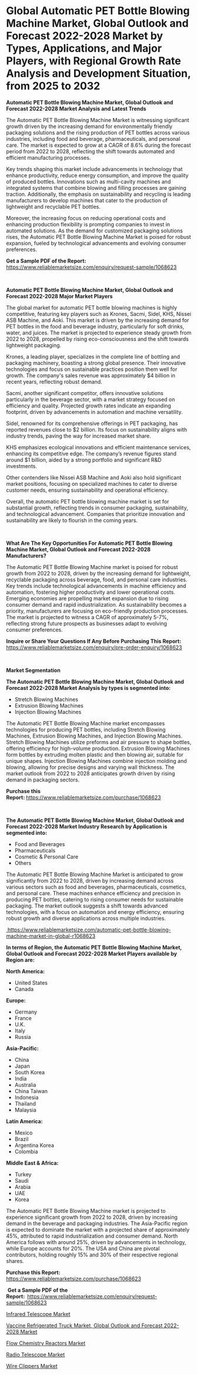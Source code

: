 <p><h1>Global Automatic PET Bottle Blowing Machine Market, Global Outlook and Forecast 2022-2028 Market by Types, Applications, and Major Players, with Regional Growth Rate Analysis and Development Situation, from 2025 to 2032</h1></p><p><strong>Automatic PET Bottle Blowing Machine Market, Global Outlook and Forecast 2022-2028 Market Analysis and Latest Trends</strong></p>
<p><p>The Automatic PET Bottle Blowing Machine Market is witnessing significant growth driven by the increasing demand for environmentally friendly packaging solutions and the rising production of PET bottles across various industries, including food and beverage, pharmaceuticals, and personal care. The market is expected to grow at a CAGR of 8.6% during the forecast period from 2022 to 2028, reflecting the shift towards automated and efficient manufacturing processes.</p><p>Key trends shaping this market include advancements in technology that enhance productivity, reduce energy consumption, and improve the quality of produced bottles. Innovations such as multi-cavity machines and integrated systems that combine blowing and filling processes are gaining traction. Additionally, the emphasis on sustainability and recycling is leading manufacturers to develop machines that cater to the production of lightweight and recyclable PET bottles.</p><p>Moreover, the increasing focus on reducing operational costs and enhancing production flexibility is prompting companies to invest in automated solutions. As the demand for customized packaging solutions rises, the Automatic PET Bottle Blowing Machine Market is poised for robust expansion, fueled by technological advancements and evolving consumer preferences.</p></p>
<p><strong>Get a Sample PDF of the Report:&nbsp;</strong> <a href="https://www.reliablemarketsize.com/enquiry/request-sample/1068623?utm_campaign=2932&utm_medium=2&utm_source=Github&utm_content=ia&utm_term=21032025&utm_id=automatic-pet-bottle-blowing-machine-market-global-outlook-and-forecast-2022-2028">https://www.reliablemarketsize.com/enquiry/request-sample/1068623</a></p>
<p>&nbsp;</p>
<p><strong>Automatic PET Bottle Blowing Machine Market, Global Outlook and Forecast 2022-2028 Major Market Players</strong></p>
<p><p>The global market for automatic PET bottle blowing machines is highly competitive, featuring key players such as Krones, Sacmi, Sidel, KHS, Nissei ASB Machine, and Aoki. This market is driven by the increasing demand for PET bottles in the food and beverage industry, particularly for soft drinks, water, and juices. The market is projected to experience steady growth from 2022 to 2028, propelled by rising eco-consciousness and the shift towards lightweight packaging.</p><p>Krones, a leading player, specializes in the complete line of bottling and packaging machinery, boasting a strong global presence. Their innovative technologies and focus on sustainable practices position them well for growth. The company's sales revenue was approximately $4 billion in recent years, reflecting robust demand.</p><p>Sacmi, another significant competitor, offers innovative solutions particularly in the beverage sector, with a market strategy focused on efficiency and quality. Projected growth rates indicate an expanding footprint, driven by advancements in automation and machine versatility. </p><p>Sidel, renowned for its comprehensive offerings in PET packaging, has reported revenues close to $2 billion. Its focus on sustainability aligns with industry trends, paving the way for increased market share.</p><p>KHS emphasizes ecological innovations and efficient maintenance services, enhancing its competitive edge. The company’s revenue figures stand around $1 billion, aided by a strong portfolio and significant R&D investments.</p><p>Other contenders like Nissei ASB Machine and Aoki also hold significant market positions, focusing on specialized machines to cater to diverse customer needs, ensuring sustainability and operational efficiency.</p><p>Overall, the automatic PET bottle blowing machine market is set for substantial growth, reflecting trends in consumer packaging, sustainability, and technological advancement. Companies that prioritize innovation and sustainability are likely to flourish in the coming years.</p></p>
<p>&nbsp;</p>
<p><strong>What Are The Key Opportunities For Automatic PET Bottle Blowing Machine Market, Global Outlook and Forecast 2022-2028 Manufacturers?</strong></p>
<p><p>The Automatic PET Bottle Blowing Machine market is poised for robust growth from 2022 to 2028, driven by the increasing demand for lightweight, recyclable packaging across beverage, food, and personal care industries. Key trends include technological advancements in machine efficiency and automation, fostering higher productivity and lower operational costs. Emerging economies are propelling market expansion due to rising consumer demand and rapid industrialization. As sustainability becomes a priority, manufacturers are focusing on eco-friendly production processes. The market is projected to witness a CAGR of approximately 5-7%, reflecting strong future prospects as businesses adapt to evolving consumer preferences.</p></p>
<p><strong>Inquire or Share Your Questions If Any Before Purchasing This Report:</strong> <a href="https://www.reliablemarketsize.com/enquiry/pre-order-enquiry/1068623?utm_campaign=2932&utm_medium=2&utm_source=Github&utm_content=ia&utm_term=21032025&utm_id=automatic-pet-bottle-blowing-machine-market-global-outlook-and-forecast-2022-2028">https://www.reliablemarketsize.com/enquiry/pre-order-enquiry/1068623</a></p>
<p>&nbsp;</p>
<p><strong>Market Segmentation</strong></p>
<p><strong>The Automatic PET Bottle Blowing Machine Market, Global Outlook and Forecast 2022-2028 Market Analysis by types is segmented into:</strong></p>
<p><ul><li>Stretch Blowing Machines</li><li>Extrusion Blowing Machines</li><li>Injection Blowing Machines</li></ul></p>
<p><p>The Automatic PET Bottle Blowing Machine market encompasses technologies for producing PET bottles, including Stretch Blowing Machines, Extrusion Blowing Machines, and Injection Blowing Machines. Stretch Blowing Machines utilize preforms and air pressure to shape bottles, offering efficiency for high-volume production. Extrusion Blowing Machines form bottles by extruding molten plastic and then blowing air, suitable for unique shapes. Injection Blowing Machines combine injection molding and blowing, allowing for precise designs and varying wall thickness. The market outlook from 2022 to 2028 anticipates growth driven by rising demand in packaging sectors.</p></p>
<p><strong>Purchase this Report:&nbsp;</strong><a href="https://www.reliablemarketsize.com/purchase/1068623?utm_campaign=2932&utm_medium=2&utm_source=Github&utm_content=ia&utm_term=21032025&utm_id=automatic-pet-bottle-blowing-machine-market-global-outlook-and-forecast-2022-2028">https://www.reliablemarketsize.com/purchase/1068623</a></p>
<p>&nbsp;</p>
<p><strong>The Automatic PET Bottle Blowing Machine Market, Global Outlook and Forecast 2022-2028 Market Industry Research by Application is segmented into:</strong></p>
<p><ul><li>Food and Beverages</li><li>Pharmaceuticals</li><li>Cosmetic & Personal Care</li><li>Others</li></ul></p>
<p><p>The Automatic PET Bottle Blowing Machine Market is anticipated to grow significantly from 2022 to 2028, driven by increasing demand across various sectors such as food and beverages, pharmaceuticals, cosmetics, and personal care. These machines enhance efficiency and precision in producing PET bottles, catering to rising consumer needs for sustainable packaging. The market outlook suggests a shift towards advanced technologies, with a focus on automation and energy efficiency, ensuring robust growth and diverse applications across multiple industries.</p></p>
<p><a href="https://www.reliablemarketsize.com/automatic-pet-bottle-blowing-machine-market-in-global-r1068623?utm_campaign=2932&utm_medium=2&utm_source=Github&utm_content=ia&utm_term=21032025&utm_id=automatic-pet-bottle-blowing-machine-market-global-outlook-and-forecast-2022-2028">&nbsp;https://www.reliablemarketsize.com/automatic-pet-bottle-blowing-machine-market-in-global-r1068623</a></p>
<p><strong>In terms of Region, the Automatic PET Bottle Blowing Machine Market, Global Outlook and Forecast 2022-2028 Market Players available by Region are:</strong></p>
<p>
    <p> <strong> North America: </strong>
        <ul>
            <li>United States</li>
            <li>Canada</li>
        </ul>
        </p> 
    <p> <strong> Europe: </strong>
        <ul>
            <li>Germany</li>
            <li>France</li>
            <li>U.K.</li>
            <li>Italy</li>
            <li>Russia</li>
        </ul>
        </p> 
    <p> <strong> Asia-Pacific: </strong>
        <ul>
            <li>China</li>
            <li>Japan</li>
            <li>South Korea</li>
            <li>India</li>
            <li>Australia</li>
            <li>China Taiwan</li>
            <li>Indonesia</li>
            <li>Thailand</li>
            <li>Malaysia</li>
        </ul>
        </p> 
    <p> <strong> Latin America: </strong>
        <ul>
            <li>Mexico</li>
            <li>Brazil</li>
            <li>Argentina Korea</li>
            <li>Colombia</li>
        </ul>
        </p> 
    <p> <strong> Middle East & Africa: </strong>
        <ul>
            <li>Turkey</li>
            <li>Saudi</li>
            <li>Arabia</li>
            <li>UAE</li>
            <li>Korea</li>
        </ul>
    </p>
    </p>
<p><p>The Automatic PET Bottle Blowing Machine market is projected to experience significant growth from 2022 to 2028, driven by increasing demand in the beverage and packaging industries. The Asia-Pacific region is expected to dominate the market with a projected share of approximately 45%, attributed to rapid industrialization and consumer demand. North America follows with around 25%, driven by advancements in technology, while Europe accounts for 20%. The USA and China are pivotal contributors, holding roughly 15% and 30% of their respective regional shares.</p></p>
<p><strong>Purchase this Report: </strong><a href="https://www.reliablemarketsize.com/purchase/1068623?utm_campaign=2932&utm_medium=2&utm_source=Github&utm_content=ia&utm_term=21032025&utm_id=automatic-pet-bottle-blowing-machine-market-global-outlook-and-forecast-2022-2028">https://www.reliablemarketsize.com/purchase/1068623</a></p>
<p>&nbsp;<strong>Get a Sample PDF of the Report:&nbsp;&nbsp;</strong><a href="https://www.reliablemarketsize.com/enquiry/request-sample/1068623?utm_campaign=2932&utm_medium=2&utm_source=Github&utm_content=ia&utm_term=21032025&utm_id=automatic-pet-bottle-blowing-machine-market-global-outlook-and-forecast-2022-2028">https://www.reliablemarketsize.com/enquiry/request-sample/1068623</a></p>
<p><strong></strong></p>
<p><p><a href="https://www.linkedin.com/pulse/infrared-telescope-market-size-analysis-quantitative-insights-uojde?utm_campaign=2932&utm_medium=2&utm_source=Github&utm_content=ia&utm_term=21032025&utm_id=automatic-pet-bottle-blowing-machine-market-global-outlook-and-forecast-2022-2028">Infrared Telescope Market</a></p><p><a href="https://github.com/lamlebienz7j/Market-Research-Report-List-1/blob/main/vaccine-refrigerated-truck-market-global-outlook-and-forecast-2022-2028-market.md?utm_campaign=2932&utm_medium=2&utm_source=Github&utm_content=ia&utm_term=21032025&utm_id=automatic-pet-bottle-blowing-machine-market-global-outlook-and-forecast-2022-2028">Vaccine Refrigerated Truck Market, Global Outlook and Forecast 2022-2028 Market</a></p><p><a href="https://www.linkedin.com/pulse/aligning-strategies-flow-chemistry-reactors-market-insights-kzmde?utm_campaign=2932&utm_medium=2&utm_source=Github&utm_content=ia&utm_term=21032025&utm_id=automatic-pet-bottle-blowing-machine-market-global-outlook-and-forecast-2022-2028">Flow Chemistry Reactors Market</a></p><p><a href="https://www.linkedin.com/pulse/radio-telescope-market-size-forecast-from-2025-2032-growth-qzj2e?utm_campaign=2932&utm_medium=2&utm_source=Github&utm_content=ia&utm_term=21032025&utm_id=automatic-pet-bottle-blowing-machine-market-global-outlook-and-forecast-2022-2028">Radio Telescope Market</a></p><p><a href="https://www.linkedin.com/pulse/forecasting-wire-clippers-market-success-key-factors-91-cagr-bui8e?utm_campaign=2932&utm_medium=2&utm_source=Github&utm_content=ia&utm_term=21032025&utm_id=automatic-pet-bottle-blowing-machine-market-global-outlook-and-forecast-2022-2028">Wire Clippers Market</a></p></p>